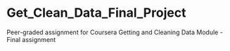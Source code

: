 # Get_Clean_Data_Final_Project
Peer-graded assignment for Coursera Getting and Cleaning Data Module - Final assignment
